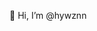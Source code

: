 👋 Hi, I’m @hywznn

<!---
hywznn/hywznn is a ✨ special ✨ repository because its `README.md` (this file) appears on your GitHub profile.
You can click the Preview link to take a look at your changes.
--->

